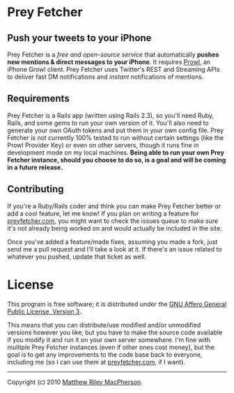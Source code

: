 # Prey Fetcher
## Push your tweets to your iPhone

Prey Fetcher is a _free and open-source service_ that automatically **pushes new mentions & direct messages to your iPhone**. It requires [Prowl](http://prowl.weks.net), an iPhone Growl client. Prey Fetcher uses Twitter's REST and Streaming APIs to deliver fast DM notifications and _instant_ notifications of mentions.

## Requirements

Prey Fetcher is a Rails app (written using Rails 2.3), so you'll need Ruby, Rails, and some gems to run your own version of it. You'll also need to generate your own OAuth tokens and put them in your own config file. Prey Fetcher is not currently 100% tested to run without certain settings (like the Prowl Provider Key) or even on other servers, though it runs fine in development mode on my local machines. **Being able to run your own Prey Fetcher instance, should you choose to do so, is a goal and will be coming in a future release.**

## Contributing

If you're a Ruby/Rails coder and think you can make Prey Fetcher better or add a cool feature, let me know! If you plan on writing a feature for [preyfetcher.com](http://preyfetcher.com), you might want to check the issues queue to make sure it's not already being worked on and would actually be included in the site.

Once you've added a feature/made fixes, assuming you made a fork, just send me a pull request and I'll take a look at it. If there's an issue related to whatever you pushed, update that ticket as well.

# License
This program is free software; it is distributed under the [GNU Affero General Public License, Version 3](http://www.gnu.org/licenses/agpl-3.0.html).

This means that you can distribute/use modified and/or unmodified versions however you like, but you have to make the source code available if you modify it and run it on your own server somewhere. I'm fine with multiple Prey Fetcher instances (even if other ones cost money), but the goal is to get any improvements to the code base back to everyone, including me (so I can use them at [preyfetcher.com](http://preyfetcher.com), if I want).

---

Copyright (c) 2010 [Matthew Riley MacPherson](http://lonelyvegan.com).
